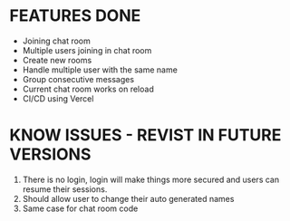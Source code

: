 # FEATURES DONE

- Joining chat room
- Multiple users joining in chat room
- Create new rooms
- Handle multiple user with the same name
- Group consecutive messages
- Current chat room works on reload
- CI/CD using Vercel

# KNOW ISSUES - REVIST IN FUTURE VERSIONS

1. There is no login, login will make things more secured and users can resume their sessions.
2. Should allow user to change their auto generated names
3. Same case for chat room code
